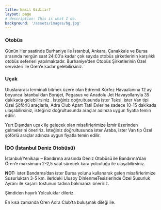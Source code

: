 ```yaml
---
title: Nasıl Gidilir?
layout: page
# description: This is what I do.
background: '/assets/images/bg.jpg'
---
```


### Otobüs
Günün Her saatinde Burhaniye ile İstanbul, Ankara, Çanakkale ve Bursa arasında hergün saat 24:00′a kadar çok sayıda otobüs şirketlerinin karşılıklı otobüs seferleri yapılmaktadır. Burhaniye’den Otobüs Şirketlerinin Özel servisleri ile Ören’e kadar gelebilirsiniz.

### Uçak
Uluslararası terminali bitmek üzere olan Edremit Körfez Havaalanına 12 ay boyunca İstanbul’dan Borajet, Pegasus ve Anadolu Jet Havayollarıyla 35 dakikada gelebilirsiniz . İsteğiniz doğrultusunda ister Taksi, ister Van tipi Özel Şöförlü araçlarla, Adra Club Apart Tatil Evlerine sadece 10-15 dakikada ulaşabilirsiniz, isteğiniz doğrultusunda araçlar adınıza uygun fiyatla temin edilir.

Yurt Dışından uçak ile gelecek olan misafirlerimize İzmir üzerinden gelmelerini öneririz. İsteğiniz doğrultusunda ister Araba, ister Van tip Özel şöförlü araçlar adınıza uygun fiyatla temin edilir.

### İDO (İstanbul Deniz Otobüsü)
İstanbul/Yenikapı – Bandırma arasında Deniz Otobüsü ile Bandırma’dan Ören’e maksimum 2-2,5 saat sürecek kara yolculuğu ile ulaşabilirsiniz.

**NOT:** ister Bandırma’dan ister Bursa yolunu kullanarak gelen misafirlerimize Susurluktan 3-5 km. ilerideki Ulusoy DinlenmeTesislerinde Özel Susurluk Ayranı ile kaşarlı tostunun tadına bakmanızı öneririz.

Şimdiden hayırlı Yolculuklar dileriz.

En kısa zamanda Ören Adra Club’ta buluşmak dileği ile.